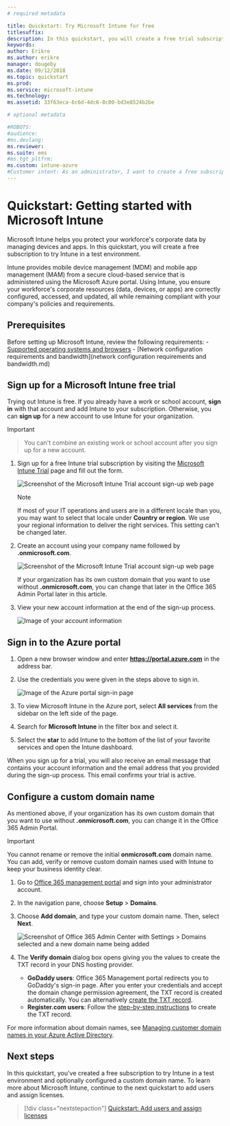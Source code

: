 ```yaml
---
# required metadata

title: Quickstart: Try Microsoft Intune for free
titlesuffix: 
description: In this quickstart, you will create a free trial subscription, understand supported configurations and networking requirements, and configure your domain name.
keywords:
author: Erikre
ms.author: erikre
manager: dougeby
ms.date: 09/12/2018
ms.topic: quickstart
ms.prod:
ms.service: microsoft-intune
ms.technology:
ms.assetid: 33f63eca-6c6d-4dc6-8c00-bd3e8524b2be

# optional metadata

#ROBOTS:
#audience:
#ms.devlang:
ms.reviewer:
ms.suite: ems
#ms.tgt_pltfrm:
ms.custom: intune-azure
#Customer intent: As an administrator, I want to create a free subscription to try Intune in a test environment. 
---
```


# Quickstart: Getting started with Microsoft Intune 

Microsoft Intune helps you protect your workforce's corporate data by managing devices and apps. In this quickstart, you will create a free subscription to try Intune in a test environment.

Intune provides mobile device management (MDM) and mobile app management (MAM) from a secure cloud-based service that is administered using the Microsoft Azure portal. Using Intune, you ensure your workforce's corporate resources (data, devices, or apps) are correctly configured, accessed, and updated, all while remaining compliant with your company's policies and requirements.

## Prerequisites
Before setting up Microsoft Intune, review the following requirements:
    - [Supported operating systems and browsers](supported-devices-browsers.md) 
    - [Network configuration requirements and bandwidth](network configuration requirements and bandwidth.md)

## Sign up for a Microsoft Intune free trial

Trying out Intune is free. If you already have a work or school account, **sign in** with that account and add Intune to your subscription. Otherwise, you can **sign up** for a new account to use Intune for your organization.

> [!IMPORTANT]
> >You can't combine an existing work or school account after you sign up for a new account.

1. Sign up for a free Intune trial subscription by visiting the [Microsoft Intune Trial](https://go.microsoft.com/fwlink/?linkid=2019088) page and fill out the form.

    ![Screenshot of the Microsoft Intune Trial account sign-up web page](./media/account-sign-up-site-full-browser.png)

    > [!NOTE]
    > If most of your IT operations and users are in a different locale than you, you may want to select that locale under **Country or region**. We use your regional information to deliver the right services. This setting can't be changed later.

2. Create an account using your company name followed by **.onmicrosoft.com**. 

    ![Screenshot of the Microsoft Intune Trial account sign-up web page](./media/account-sign-up-site-user-id.png)

    If your organization has its own custom domain that you want to use without **.onmicrosoft.com**, you can change that later in the Office 365 Admin Portal later in this article.

3. View your new account information at the end of the sign-up process.

    ![Image of your account information](./media/intune-end-of-sign-up-process.png) 

## Sign in to the Azure portal

1. Open a new browser window and enter **https://portal.azure.com** in the address bar. 
2. Use the credentials you were given in the steps above to sign in.

    ![Image of the Azure portal sign-in page](./media/azure-portal-signin.png)

3. To view Microsoft Intune in the Azure port, select **All services** from the sidebar on the left side of the page.
4. Search for **Microsoft Intune** in the filter box and select it.
5. Select the **star** to add Intune to the bottom of the list of your favorite services and open the Intune dashboard.

When you sign up for a trial, you will also receive an email message that contains your account information and the email address that you provided during the sign-up process. This email confirms your trial is active.

## Configure a custom domain name

As mentioned above, if your organization has its own custom domain that you want to use without **.onmicrosoft.com**, you can change it in the Office 365 Admin Portal.

> [!IMPORTANT]
> You cannot rename or remove the initial **onmicrosoft.com** domain name. You can add, verify or remove custom domain names used with Intune to keep your business identity clear.

1. Go to [Office 365 management portal](https://portal.office.com/Admin/Default.aspx) and sign into your administrator account.

2. In the navigation pane, choose **Setup** > **Domains**.

3. Choose **Add domain**, and type your custom domain name. Then, select **Next**.

   ![Screenshot of Office 365 Admin Center with Settings > Domains selected and a new domain name being added](./media/domain-custom-add.png)

4. The **Verify domain** dialog box opens giving you the values to create the TXT record in your DNS hosting provider.
	- **GoDaddy users**: Office 365 Management portal redirects you to GoDaddy's sign-in page. After you enter your credentials and accept the domain change permission agreement, the TXT record is created automatically. You can alternatively [create the TXT record](https://support.office.com/article/Create-DNS-records-at-GoDaddy-for-Office-365-f40a9185-b6d5-4a80-bb31-aa3bb0cab48a).
	- **Register.com users**: Follow the [step-by-step instructions](https://support.office.com/article/Create-DNS-records-at-Register-com-for-Office-365-55bd8c38-3316-48ae-a368-4959b2c1684e#BKMK_verify) to create the TXT record.

For more information about domain names, see [Managing customer domain names in your Azure Active Directory](https://docs.microsoft.com/azure/active-directory/users-groups-roles/domains-manage).

## Next steps

In this quickstart, you've created a free subscription to try Intune in a test environment and optionally configured a custom domain name. To learn more about Microsoft Intune, continue to the next quickstart to add users and assign licenses.

> [!div class="nextstepaction"]
> [Quickstart: Add users and assign licenses](quickstart-add-users-licenses.md)

